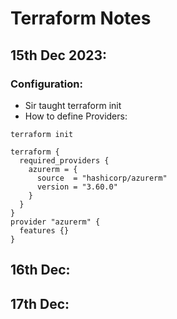 # Terraform Notes

## 15th Dec 2023: 

### Configuration:

* Sir taught terraform init
* How to define Providers:

`terraform init`

```
terraform {
  required_providers {
    azurerm = {
      source  = "hashicorp/azurerm"
      version = "3.60.0"
    }
  }
}
provider "azurerm" {
  features {}
}
```

## 16th Dec:


## 17th Dec:


